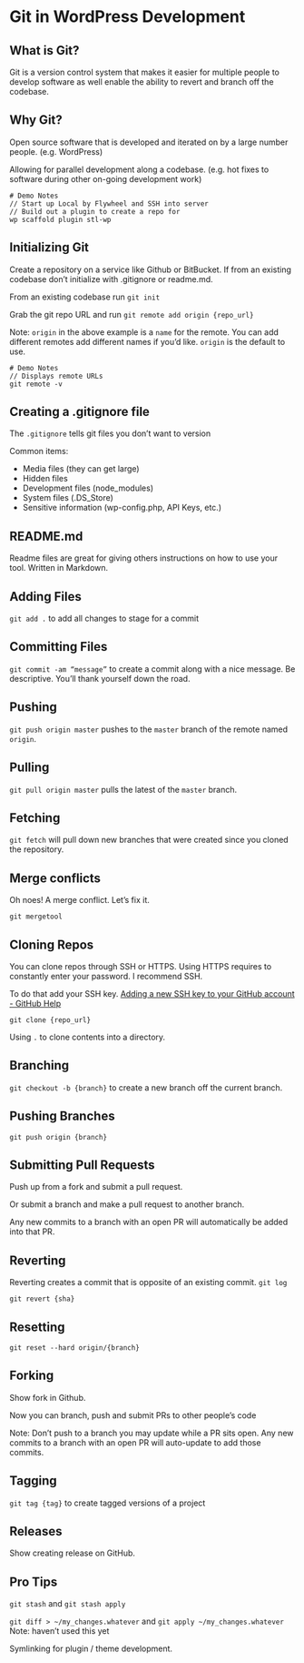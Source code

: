 # Git in WordPress Development
## What is Git?
Git is a version control system that makes it easier for multiple people to develop software as well enable the ability to revert and branch off the codebase.

## Why Git?
Open source software that is developed and iterated on by a large number people. (e.g. WordPress)

Allowing for parallel development along a codebase. (e.g. hot fixes to software during other on-going development work)

```
# Demo Notes
// Start up Local by Flywheel and SSH into server
// Build out a plugin to create a repo for
wp scaffold plugin stl-wp
```

## Initializing Git
Create a repository on a service like Github or BitBucket. If from an existing codebase don’t initialize with .gitignore or readme.md.

From an existing codebase run `git init`

Grab the git repo URL and run `git remote add origin {repo_url}`

Note: `origin` in the above example is a `name` for the remote. You can add different remotes add different names if you’d like. `origin` is the default to use.

```
# Demo Notes
// Displays remote URLs
git remote -v
```

## Creating a .gitignore file
The `.gitignore` tells git files you don’t want to version

Common items:
* Media files (they can get large)
* Hidden files
* Development files (node_modules)
* System files (.DS_Store)
* Sensitive information (wp-config.php, API Keys, etc.)

## README.md
Readme files are great for giving others instructions on how to use your tool. Written in Markdown.

## Adding Files
`git add .` to add all changes to stage for a commit

## Committing Files
`git commit -am “message”` to create a commit along with a nice message. Be descriptive. You’ll thank yourself down the road.

## Pushing
`git push origin master` pushes to the `master` branch of the remote named `origin`.

## Pulling
`git pull origin master` pulls the latest of the `master` branch.

## Fetching
`git fetch` will pull down new branches that were created since you cloned the repository.

## Merge conflicts
Oh noes! A merge conflict. Let’s fix it.

`git mergetool`

## Cloning Repos
You can clone repos through SSH or HTTPS. Using HTTPS requires to constantly enter your password. I recommend SSH.

To do that add your SSH key. [Adding a new SSH key to your GitHub account - GitHub Help](https://help.github.com/en/enterprise/2.15/user/articles/adding-a-new-ssh-key-to-your-github-account)

`git clone {repo_url}`

Using `.` to clone contents into a directory.

## Branching
`git checkout -b {branch}` to create a new branch off the current branch.

## Pushing Branches
`git push origin {branch}`

## Submitting Pull Requests
Push up from a fork and submit a pull request. 

Or submit a branch and make a pull request to another branch.

Any new commits to a branch with an open PR will automatically be added into that PR.

## Reverting
Reverting creates a commit that is opposite of an existing commit.
`git log`

`git revert {sha}`

## Resetting
`git reset --hard origin/{branch}`

## Forking
Show fork in Github.

Now you can branch, push and submit PRs to other people’s code

Note: Don’t push to a branch you may update while a PR sits open. Any new commits to a branch with an open PR will auto-update to add those commits.

## Tagging
`git tag {tag}` to create tagged versions of a project

## Releases
Show creating release on GitHub.

## Pro Tips
`git stash` and `git stash apply`

`git diff > ~/my_changes.whatever` and `git apply ~/my_changes.whatever` Note: haven’t used this yet

Symlinking for plugin / theme development.
